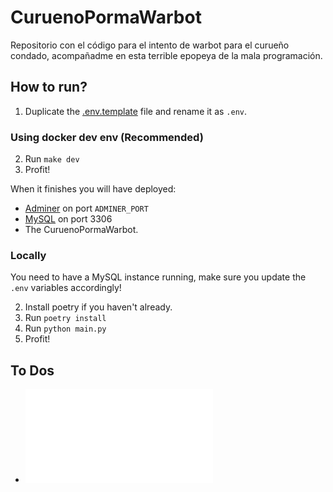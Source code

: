 # CuruenoPormaWarbot

Repositorio con el código para el intento de warbot para el curueño 
condado, acompañadme en esta terrible epopeya de la mala programación.

## How to run?
1. Duplicate the [.env.template](.env.template) file and rename it as `.env`.

### Using docker dev env (Recommended)
2. Run `make dev`
3. Profit!

When it finishes you will have deployed:
- [Adminer](https://www.adminer.org/) on port `ADMINER_PORT`
- [MySQL](https://www.mysql.com/) on port 3306
- The CuruenoPormaWarbot.
 
### Locally
You need to have a MySQL instance running, make sure you update the `.env`
variables accordingly!

2. Install poetry if you haven't already.
3. Run `poetry install`
4. Run `python main.py`
5. Profit!

## To Dos
- ![TODO.md](TODO.md)
